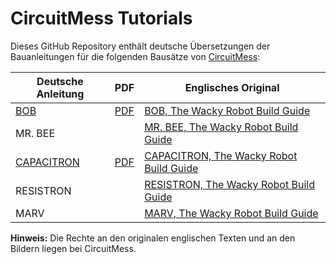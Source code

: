 # CircuitMess Tutorials

Dieses GitHub Repository enthält deutsche Übersetzungen der Bauanleitungen für die folgenden Bausätze von [CircuitMess](https://circuitmess.com/):

| Deutsche Anleitung                 | PDF                              | Englisches Original                                                                                                 |
|------------------------------------|----------------------------------|---------------------------------------------------------------------------------------------------------------------|
| [BOB](bob/README.md)               | [PDF](bob/BOB.pdf)               | [BOB, The Wacky Robot Build Guide](https://learn.circuitmess.com/resources/guides/en/bob-build-guide)               |
| MR. BEE                            |                                  | [MR. BEE, The Wacky Robot Build Guide](https://learn.circuitmess.com/resources/guides/en/mrbee-build-guide)         |
| [CAPACITRON](capacitron/README.md) | [PDF](capacitron/CAPACITRON.pdf) | [CAPACITRON, The Wacky Robot Build Guide](https://learn.circuitmess.com/resources/guides/en/capacitron-build-guide) |
| RESISTRON                          |                                  | [RESISTRON, The Wacky Robot Build Guide](https://learn.circuitmess.com/resources/guides/en/resistron-build-guide)   |
| MARV                               |                                  | [MARV, The Wacky Robot Build Guide](https://learn.circuitmess.com/resources/guides/en/marv-build-guide)             |

**Hinweis:**
Die Rechte an den originalen englischen Texten und an den Bildern liegen bei CircuitMess.
